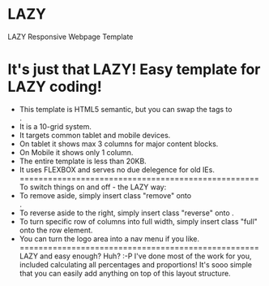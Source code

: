 # LAZY
LAZY Responsive Webpage Template

It's just that LAZY! Easy template for LAZY coding!
===================================================
+ This template is HTML5 semantic, but you can swap the tags to <div>.
+ It is a 10-grid system.
+ It targets common tablet and mobile devices.
+ On tablet it shows max 3 columns for major content blocks.
+ On Mobile it shows only 1 column.
+ The entire template is less than 20KB.
+ It uses FLEXBOX and serves no due delegence for old IEs.
===================================================
To switch things on and off - the LAZY way:
+ To remove aside, simply insert class "remove" onto <aside>.
+ To reverse aside to the right, simply insert class "reverse" onto <body>.
+ To turn specific row of columns into full width, simply insert class "full" onto the row element.
+ You can turn the logo area into a nav menu if you like.
===================================================
LAZY and easy enough? Huh? :-P
I've done most of the work for you, included calculating all percentages and proportions!
It's sooo simple that you can easily add anything on top of this layout structure.
